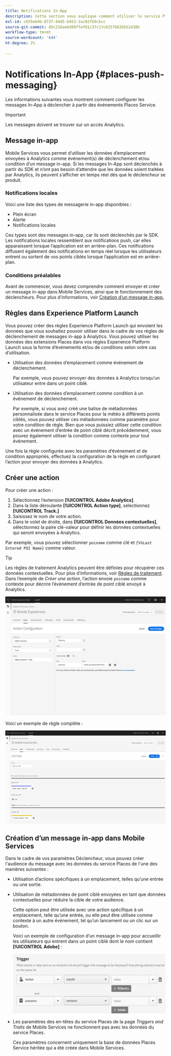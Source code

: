 ```yaml
---
title: Notifications In-App
description: Cette section vous explique comment utiliser le service Places avec la messagerie In-App.
exl-id: c655e64b-0737-44d5-b453-2ac02fb9cbcc
source-git-commit: d5c216aebd99ffef01c37c17c62576835b52438b
workflow-type: tm+mt
source-wordcount: '644'
ht-degree: 2%

---
```


# Notifications In-App {#places-push-messaging}

Les informations suivantes vous montrent comment configurer les messages In-App à déclencher à partir des événements Places Service.

>[!IMPORTANT]
>
>Les messages doivent se trouver sur un accès Analytics.

## Message in-app

Mobile Services vous permet d’utiliser les données d’emplacement envoyées à Analytics comme événement(s) de déclenchement et/ou condition d’un message in-app. Si les messages In-App sont déclenchés à partir du SDK et n’ont pas besoin d’attendre que les données soient traitées par Analytics, ils peuvent s’afficher en temps réel dès que le déclencheur se produit.

### Notifications locales

Voici une liste des types de messagerie in-app disponibles :

* Plein écran
* Alerte
* Notifications locales

Ces types sont des messages in-app, car ils sont déclenchés par le SDK. Les notifications locales ressemblent aux notifications push, car elles apparaissent lorsque l’application est en arrière-plan. Ces notifications diffusent également des notifications en temps réel lorsque les utilisateurs entrent ou sortent de vos points ciblés lorsque l’application est en arrière-plan.

### Conditions préalables

Avant de commencer, vous devez comprendre comment envoyer et créer un message in-app dans Mobile Services, ainsi que le fonctionnement des déclencheurs. Pour plus d’informations, voir [Création d’un message in-app.](https://experienceleague.adobe.com/docs/discontinued/using/mobile-services.htmlhtml?lang=fr)

## Règles dans Experience Platform Launch

Vous pouvez créer des règles Experience Platform Launch qui envoient les données que vous souhaitez pouvoir utiliser dans le cadre de vos règles de déclenchement de messages in-app à Analytics. Vous pouvez utiliser les données des extensions Places dans vos règles Experience Platform Launch sous la forme d’événements et/ou de conditions selon votre cas d’utilisation.

* Utilisation des données d’emplacement comme événement de déclenchement.

  Par exemple, vous pouvez envoyer des données à Analytics lorsqu’un utilisateur entre dans un point ciblé.

* Utilisation des données d’emplacement comme condition à un événement de déclenchement.

  Par exemple, si vous avez créé une balise de métadonnées personnalisée dans le service Places pour la météo à différents points ciblés, vous pouvez utiliser ces métadonnées comme paramètre pour votre condition de règle. Bien que vous puissiez utiliser cette condition avec un événement d’entrée de point ciblé décrit précédemment, vous pouvez également utiliser la condition comme contexte pour tout événement.

Une fois la règle configurée avec les paramètres d’événement et de condition appropriés, effectuez la configuration de la règle en configurant l’action pour envoyer des données à Analytics.

## Créer une action

Pour créer une action :

1. Sélectionnez l’extension **[!UICONTROL Adobe Analytics]**.
1. Dans la liste déroulante **[!UICONTROL Action type]**, sélectionnez **[!UICONTROL Track.]**
1. Saisissez le nom de votre action.
1. Dans le volet de droite, dans **[!UICONTROL Données contextuelles]**, sélectionnez la paire clé-valeur pour définir les données contextuelles qui seront envoyées à Analytics.

Par exemple, vous pouvez sélectionner `poiname` comme clé et `{%%Last Entered POI Name}` comme valeur.

>[!TIP]
>
>Les règles de traitement Analytics peuvent être définies pour récupérer ces données contextuelles. Pour plus d’informations, voir [Règles de traitement](https://experienceleague.adobe.com/docs/analytics/admin/admin-tools/manage-report-suites/edit-report-suite/report-suite-general/c-processing-rules/processing-rules.html). Dans l’exemple de *Créer une action*, l’action envoie `poiname` comme contexte pour décrire l’événement d’entrée de point ciblé envoyé à Analytics.

![création d’une action](/help/assets/configure-action.png)

Voici un exemple de règle complète :

![règle terminée](/help/assets/create-a-rule.png)

## Création d’un message in-app dans Mobile Services

Dans le cadre de vos paramètres Déclencheur, vous pouvez créer l&#39;audience du message avec les données du service Places de l&#39;une des manières suivantes :

* Utilisation d’actions spécifiques à un emplacement, telles qu’une entrée ou une sortie.
* Utilisation de métadonnées de point ciblé envoyées en tant que données contextuelles pour réduire la cible de votre audience.

  Cette option peut être utilisée avec une action spécifique à un emplacement, telle qu’une entrée, ou elle peut être utilisée comme contexte à un autre événement, tel qu’un lancement ou un clic sur un bouton.

  Voici un exemple de configuration d’un message in-app pour accueillir les utilisateurs qui entrent dans un point ciblé dont le nom contient **[!UICONTROL Adobe]** :

  ![paramètres de déclenchement](/help/assets/trigger-parameters.png)

* Les paramètres des en-têtes du service Places de la page *Triggers and Traits* de Mobile Services ne fonctionnent pas avec les données du service Places.

  Ces paramètres concernent uniquement la base de données Places Service héritée qui a été créée dans Mobile Services.
